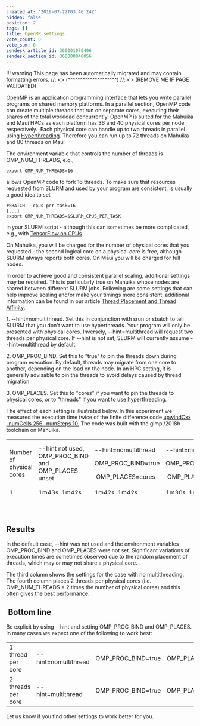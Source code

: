 ```yaml
---
created_at: '2019-07-22T03:46:24Z'
hidden: false
position: 2
tags: []
title: OpenMP settings
vote_count: 0
vote_sum: 0
zendesk_article_id: 360001070496
zendesk_section_id: 360000040056
---
```




[//]: <> (REMOVE ME IF PAGE VALIDATED)
[//]: <> (vvvvvvvvvvvvvvvvvvvv)
!!! warning
    This page has been automatically migrated and may contain formatting errors.
[//]: <> (^^^^^^^^^^^^^^^^^^^^)
[//]: <> (REMOVE ME IF PAGE VALIDATED)

[OpenMP](https://en.wikipedia.org/wiki/OpenMP) is an application
programming interface that lets you write parallel programs on shared
memory platforms. In a parallel section, OpenMP code can create multiple
threads that run on separate cores, executing their shares of the total
workload concurrently. OpenMP is suited for the Mahuika and Māui HPCs as
each platform has 36 and 40 physical cores per node respectively.  Each
physical core can handle up to two threads in parallel using
[Hyperthreading](https://support.nesi.org.nz/hc/en-gb/articles/360000568236).
Therefore you can run up to 72 threads on Mahuika and 80 threads on Māui

The environment variable that controls the number of threads is
OMP\_NUM\_THREADS, e.g.,

``` sl
export OMP_NUM_THREADS=16
```

allows OpenMP code to fork 16 threads. To make sure that resources
requested from SLURM and used by your program are consistent, is usually
a good idea to set

``` sl
#SBATCH --cpus-per-task=16
[...]
export OMP_NUM_THREADS=$SLURM_CPUS_PER_TASK
```

in your SLURM script - although this can sometimes be more complicated,
e.g., with [TensorFlow on
CPUs](https://support.nesi.org.nz/hc/en-gb/articles/360000997675).

On Mahuika, you will be charged for the number of physical cores that
you requested - the second logical core on a physical core is free,
although SLURM always reports both cores. On Māui you will be charged
for full nodes.

In order to achieve good and consistent parallel scaling, additional
settings may be required. This is particularly true on Mahuika whose
nodes are shared between different SLURM jobs. Following are some
settings that can help improve scaling and/or make your timings more
consistent, additional information can be found in our article [Thread
Placement and Thread
Affinity](https://support.nesi.org.nz/hc/en-gb/articles/360000995575).

1\. --hint=nomultithread. Set this in conjunction with srun or sbatch to
tell SLURM that you don't want to use hyperthreads. Your program will
only be presented with physical cores. Inversely, --hint=multithread
will request two threads per physical core. If --hint is not set, SLURM
will currently assume --hint=multithread by default.

2\. OMP\_PROC\_BIND. Set this to "true" to pin the threads down during
program execution. By default, threads may migrate from one core to
another, depending on the load on the node. In an HPC setting, it is
generally advisable to pin the threads to avoid delays caused by thread
migration.

3\. OMP\_PLACES. Set this to "cores" if you want to pin the threads to
physical cores, or to "threads" if you want to use hyperthreading. 

The effect of each setting is illustrated below. In this experiment we
measured the execution time twice of the finite difference
code [upwindCxx -numCells 256 -numSteps
10.](https://github.com/pletzer/fidibench) The code was built with the
gimpi/2018b toolchain on Mahuika.

<table style="height: 146px;" width="737">
<colgroup>
<col style="width: 25%" />
<col style="width: 25%" />
<col style="width: 25%" />
<col style="width: 25%" />
</colgroup>
<tbody>
<tr class="odd">
<td style="width: 181px">Number of physical cores</td>
<td style="width: 181px">--hint not used, OMP_PROC_BIND and OMP_PLACES
unset</td>
<td style="width: 181px"><p>--hint=<span>no</span>multithread</p>
<p>OMP_PROC_BIND=true</p>
<p> OMP_PLACES=<span>cores</span></p></td>
<td style="width: 181px"><p>--hint=multithread</p>
<p>OMP_PROC_BIND=true</p>
<p> OMP_PLACES=<span>threads</span></p></td>
</tr>
<tr class="even">
<td style="width: 181px">1</td>
<td style="width: 181px">1m43s, 1m42s</td>
<td style="width: 181px">1m42s, 1m42s</td>
<td style="width: 181px">1m30s, 1m30s</td>
</tr>
<tr class="odd">
<td style="width: 181px">2</td>
<td style="width: 181px">1m30s, 1m31s</td>
<td style="width: 181px">1m03, 55s</td>
<td style="width: 181px">56s, 56s</td>
</tr>
<tr class="even">
<td style="width: 181px">4</td>
<td style="width: 181px"><strong><span>58s, 1m27s</span></strong></td>
<td style="width: 181px"><strong><span>45s, 41s</span></strong></td>
<td style="width: 181px"><strong><span>27s, 28s</span></strong></td>
</tr>
<tr class="odd">
<td style="width: 181px">8</td>
<td style="width: 181px">24s, 27s</td>
<td style="width: 181px">18s, 17s</td>
<td style="width: 181px">16s, 16s</td>
</tr>
</tbody>
</table>

##  

## Results

In the default case, --hint was not used and the environment variables
OMP\_PROC\_BIND and OMP\_PLACES were not set. Significant variations of
execution times are sometimes observed due to the random placement of
threads, which may or may not share a physical core. 

The third column shows the settings for the case with no multithreading.
The fourth column places 2 threads per physical cores (i.e.
OMP\_NUM\_THREADS = 2 times the number of physical cores) and this often
gives the best performance.

##  Bottom line

Be explicit by using --hint and setting OMP\_PROC\_BIND and OMP\_PLACES.
In many cases we expect one of the following to work best:

|                    |                      |                      |                     |
|--------------------|----------------------|----------------------|---------------------|
| 1 thread per core  | --hint=nomultithread | OMP\_PROC\_BIND=true | OMP\_PLACES=cores   |
| 2 threads per core | --hint=multithread   | OMP\_PROC\_BIND=true | OMP\_PLACES=threads |

Let us know if you find other settings to work better for you.

